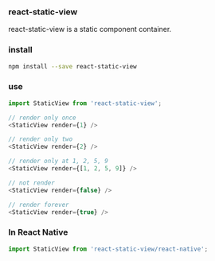 

### react-static-view
react-static-view is a static component container.


### install

```bash
npm install --save react-static-view
```

### use

```js
import StaticView from 'react-static-view';

// render only once
<StaticView render={1} />

// render only two
<StaticView render={2} />

// render only at 1, 2, 5, 9
<StaticView render={[1, 2, 5, 9]} />

// not render
<StaticView render={false} />

// render forever
<StaticView render={true} />
```

### In React Native

```js
import StaticView from 'react-static-view/react-native';
```
